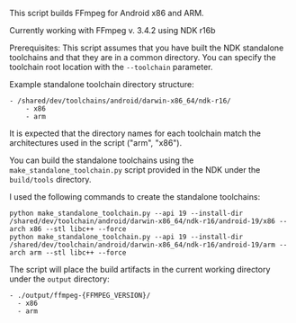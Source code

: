 This script builds FFmpeg for Android x86 and ARM.

Currently working with FFmpeg v. 3.4.2 using NDK r16b

Prerequisites:
This script assumes that you have built the NDK standalone toolchains and that they are in a common directory. You can specify the toolchain root location with the `--toolchain` parameter.

Example standalone toolchain directory structure:
```
- /shared/dev/toolchains/android/darwin-x86_64/ndk-r16/
    - x86
    - arm
```

It is expected that the directory names for each toolchain match the architectures used in the script ("arm", "x86").

You can build the standalone toolchains using the `make_standalone_toolchain.py` script provided in the NDK under the `build/tools` directory.

I used the following commands to create the standalone toolchains:

```
python make_standalone_toolchain.py --api 19 --install-dir /shared/dev/toolchain/android/darwin-x86_64/ndk-r16/android-19/x86 --arch x86 --stl libc++ --force
python make_standalone_toolchain.py --api 19 --install-dir /shared/dev/toolchain/android/darwin-x86_64/ndk-r16/android-19/arm --arch arm --stl libc++ --force
```

The script will place the build artifacts in the current working directory under the `output` directory:
```
- ./output/ffmpeg-{FFMPEG_VERSION}/
  - x86
  - arm
```
